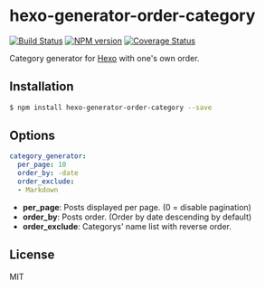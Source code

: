 # hexo-generator-order-category

[![Build Status](https://travis-ci.org/guorant/hexo-generator-order-category.svg?branch=master)](https://travis-ci.org/guorant/hexo-generator-order-category)
[![NPM version](https://badge.fury.io/js/hexo-generator-order-category.svg)](https://www.npmjs.com/package/hexo-generator-order-category)
[![Coverage Status](https://img.shields.io/coveralls/guorant/hexo-generator-order-category.svg)](https://coveralls.io/r/guorant/hexo-generator-order-category?branch=master)

Category generator for [Hexo] with one's own order.

## Installation

``` bash
$ npm install hexo-generator-order-category --save
```

## Options

``` yaml
category_generator:
  per_page: 10
  order_by: -date
  order_exclude:
  - Markdown
```

- **per_page**: Posts displayed per page. (0 = disable pagination)
- **order_by**: Posts order. (Order by date descending by default)
- **order_exclude**: Categorys' name list with reverse order.

## License

MIT

[Hexo]: http://hexo.io/

